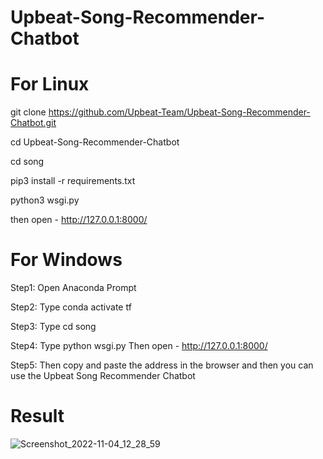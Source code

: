 # Upbeat-Song-Recommender-Chatbot

# For Linux


git clone https://github.com/Upbeat-Team/Upbeat-Song-Recommender-Chatbot.git


cd Upbeat-Song-Recommender-Chatbot


cd song


pip3 install -r requirements.txt 


python3 wsgi.py 



then open - http://127.0.0.1:8000/






# For Windows


Step1: Open Anaconda Prompt

Step2: Type conda activate tf

Step3: Type cd song

Step4: Type python wsgi.py
       Then open - http://127.0.0.1:8000/

Step5: Then copy and paste the address in the browser and then you can use the Upbeat Song Recommender Chatbot


# Result 
![Screenshot_2022-11-04_12_28_59](https://user-images.githubusercontent.com/117508784/200157272-9ccf1fab-7eec-4433-abc3-efe510c84093.png)


